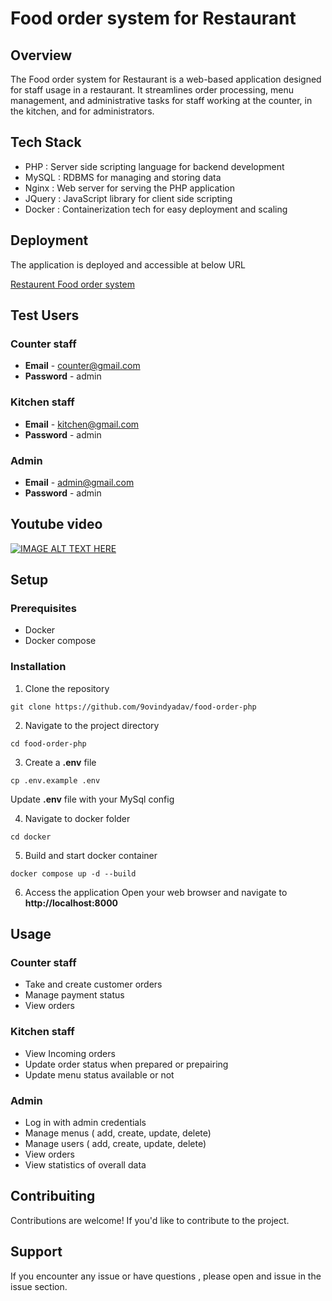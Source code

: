 # Food order system for Restaurant

## Overview

The Food order system for Restaurant is a web-based application designed for staff usage in a restaurant. It streamlines order processing, menu management, and administrative tasks for staff working at the counter, in the kitchen, and for administrators.

## Tech Stack

- PHP : Server side scripting language for backend development
- MySQL : RDBMS for managing and storing data
- Nginx : Web server for serving the PHP application
- JQuery : JavaScript library for client side scripting
- Docker : Containerization tech for easy deployment and scaling


## Deployment 

The application is deployed and accessible at below URL

[Restaurent Food order system](https://fop.9ovind.in)

## Test Users

### Counter staff
- **Email** - counter@gmail.com
- **Password** - admin 

### Kitchen staff
- **Email** - kitchen@gmail.com
- **Password** - admin 

### Admin
- **Email** - admin@gmail.com
- **Password** - admin 

## Youtube video
[![IMAGE ALT TEXT HERE](https://img.youtube.com/vi/ckw7OoVXdu8/0.jpg)](https://www.youtube.com/watch?v=ckw7OoVXdu8)

## Setup 
### Prerequisites

- Docker
- Docker compose

### Installation
1. Clone the repository
```
git clone https://github.com/9ovindyadav/food-order-php
``` 

2. Navigate to the project directory
```
cd food-order-php
```

3. Create a **.env** file
```
cp .env.example .env
```
Update **.env** file with your MySql config

4. Navigate to docker folder
```
cd docker
```
5. Build and start docker container
```
docker compose up -d --build
```  

6. Access the application
Open your web browser and navigate to **http://localhost:8000**


## Usage

### Counter staff
- Take and create customer orders
- Manage payment status
- View orders

### Kitchen staff
- View Incoming orders
- Update order status when prepared or prepairing
- Update menu status available or not

### Admin
- Log in with admin credentials
- Manage menus ( add, create, update, delete)
- Manage users ( add, create, update, delete)
- View orders
- View statistics of overall data

## Contribuiting
Contributions are welcome! If you'd like to contribute to the project.

## Support 
If you encounter any issue or have questions , please open and issue in the issue section.
